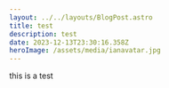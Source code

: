 ```yaml
---
layout: ../../layouts/BlogPost.astro
title: test
description: test
date: 2023-12-13T23:30:16.358Z
heroImage: /assets/media/ianavatar.jpg
---
```

this is a test